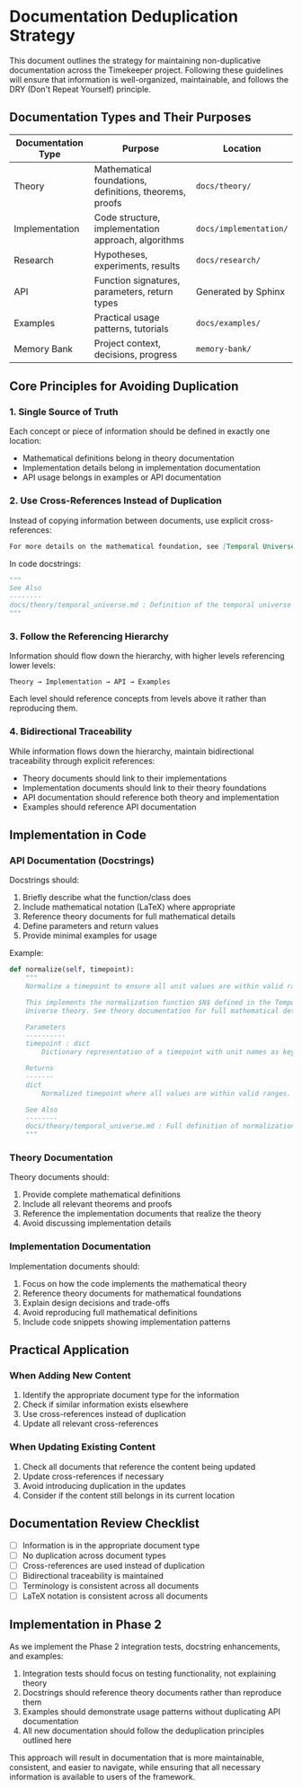 # Documentation Deduplication Strategy

This document outlines the strategy for maintaining non-duplicative documentation across the Timekeeper project. Following these guidelines will ensure that information is well-organized, maintainable, and follows the DRY (Don't Repeat Yourself) principle.

## Documentation Types and Their Purposes

| Documentation Type | Purpose                                                 | Location               |
| ------------------ | ------------------------------------------------------- | ---------------------- |
| Theory             | Mathematical foundations, definitions, theorems, proofs | `docs/theory/`         |
| Implementation     | Code structure, implementation approach, algorithms     | `docs/implementation/` |
| Research           | Hypotheses, experiments, results                        | `docs/research/`       |
| API                | Function signatures, parameters, return types           | Generated by Sphinx    |
| Examples           | Practical usage patterns, tutorials                     | `docs/examples/`       |
| Memory Bank        | Project context, decisions, progress                    | `memory-bank/`         |

## Core Principles for Avoiding Duplication

### 1. Single Source of Truth

Each concept or piece of information should be defined in exactly one location:

- Mathematical definitions belong in theory documentation
- Implementation details belong in implementation documentation
- API usage belongs in examples or API documentation

### 2. Use Cross-References Instead of Duplication

Instead of copying information between documents, use explicit cross-references:

```markdown
For more details on the mathematical foundation, see [Temporal Universe](../theory/temporal_universe.md).
```

In code docstrings:

```python
"""
See Also
--------
docs/theory/temporal_universe.md : Definition of the temporal universe
"""
```

### 3. Follow the Referencing Hierarchy

Information should flow down the hierarchy, with higher levels referencing lower levels:

```
Theory → Implementation → API → Examples
```

Each level should reference concepts from levels above it rather than reproducing them.

### 4. Bidirectional Traceability

While information flows down the hierarchy, maintain bidirectional traceability through explicit references:

- Theory documents should link to their implementations
- Implementation documents should link to their theory foundations
- API documentation should reference both theory and implementation
- Examples should reference API documentation

## Implementation in Code

### API Documentation (Docstrings)

Docstrings should:

1. Briefly describe what the function/class does
2. Include mathematical notation (LaTeX) where appropriate
3. Reference theory documents for full mathematical details
4. Define parameters and return values
5. Provide minimal examples for usage

Example:

```python
def normalize(self, timepoint):
    """
    Normalize a timepoint to ensure all unit values are within valid ranges.

    This implements the normalization function $N$ defined in the Temporal
    Universe theory. See theory documentation for full mathematical details.

    Parameters
    ----------
    timepoint : dict
        Dictionary representation of a timepoint with unit names as keys.

    Returns
    -------
    dict
        Normalized timepoint where all values are within valid ranges.

    See Also
    --------
    docs/theory/temporal_universe.md : Full definition of normalization
    """
```

### Theory Documentation

Theory documents should:

1. Provide complete mathematical definitions
2. Include all relevant theorems and proofs
3. Reference the implementation documents that realize the theory
4. Avoid discussing implementation details

### Implementation Documentation

Implementation documents should:

1. Focus on how the code implements the mathematical theory
2. Reference theory documents for mathematical foundations
3. Explain design decisions and trade-offs
4. Avoid reproducing full mathematical definitions
5. Include code snippets showing implementation patterns

## Practical Application

### When Adding New Content

1. Identify the appropriate document type for the information
2. Check if similar information exists elsewhere
3. Use cross-references instead of duplication
4. Update all relevant cross-references

### When Updating Existing Content

1. Check all documents that reference the content being updated
2. Update cross-references if necessary
3. Avoid introducing duplication in the updates
4. Consider if the content still belongs in its current location

## Documentation Review Checklist

- [ ] Information is in the appropriate document type
- [ ] No duplication across document types
- [ ] Cross-references are used instead of duplication
- [ ] Bidirectional traceability is maintained
- [ ] Terminology is consistent across all documents
- [ ] LaTeX notation is consistent across all documents

## Implementation in Phase 2

As we implement the Phase 2 integration tests, docstring enhancements, and examples:

1. Integration tests should focus on testing functionality, not explaining theory
2. Docstrings should reference theory documents rather than reproduce them
3. Examples should demonstrate usage patterns without duplicating API documentation
4. All new documentation should follow the deduplication principles outlined here

This approach will result in documentation that is more maintainable, consistent, and easier to navigate, while ensuring that all necessary information is available to users of the framework.

